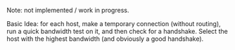 Note: not implemented / work in progress.

Basic Idea: for each host, make a temporary connection (without routing), run a quick bandwidth test on it, and then check for a handshake. Select the host with the highest bandwidth (and obviously a good handshake).
